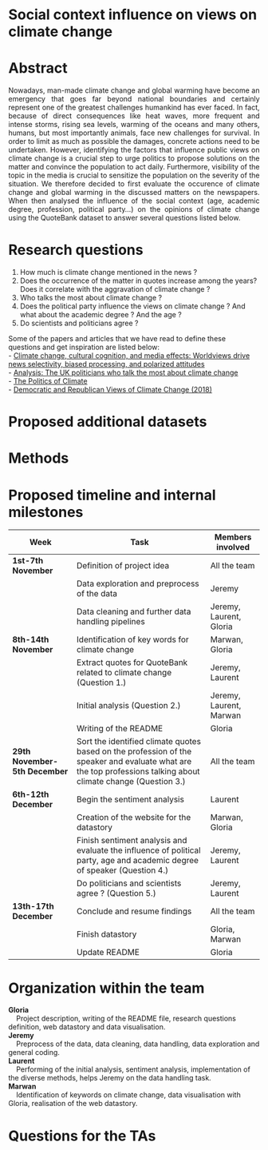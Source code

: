 # **Social context influence on views on climate change**
# Abstract
<p align= "justify"> Nowadays, man-made climate change and global warming have become an emergency that goes far beyond national boundaries and certainly represent one of the greatest challenges humankind has ever faced. In fact, because of direct consequences like heat waves, more frequent and intense storms, rising sea levels, warming of the oceans and many others, humans, but most importantly animals, face new challenges for survival. In order to limit as much as possible the damages, concrete actions need to be undertaken. However, identifying the factors that influence public views on climate change is a crucial step to urge politics to propose solutions on the matter and convince the population to act daily. Furthermore, visibility of the topic in the media is crucial to sensitize the population on the severity of the situation. We therefore decided to first evaluate the occurence of climate change and global warming in the discussed matters on the newspapers. When then analysed the influence of the social context (age, academic degree, profession, political party…) on the opinions of climate change using the QuoteBank dataset to answer several questions listed below.</p>

# Research questions
1.	How much is climate change mentioned in the news ? 
2.	Does the occurrence of the matter in quotes increase among the years? Does it correlate with the aggravation of climate change ?
3.	Who talks the most about climate change ?
4.	Does the political party influence the views on climate change ? And what about the academic degree ? And the age ?
5.	Do scientists and politicians agree ?

Some of the papers and articles that we have read to define these questions and get inspiration are listed below:<br />
    - [Climate change, cultural cognition, and media effects: Worldviews drive news selectivity, biased processing, and polarized attitudes](https://doi.org/10.1177%2F0963662518801170)<br />
    - [Analysis: The UK politicians who talk the most about climate change](https://www.carbonbrief.org/analysis-the-uk-politicians-who-talk-the-most-about-climate-change)<br />
    - [The Politics of Climate](https://www.pewresearch.org/internet/wp-content/uploads/sites/9/2016/10/PS_2016.10.04_Politics-of-Climate_FINAL.pdf)<br />
    - [Democratic and Republican Views of Climate Change (2018)](https://climatecommunication.yale.edu/visualizations-data/partisan-maps-2018/)<br />

# Proposed additional datasets

# Methods

# Proposed timeline and internal milestones
|**Week**|**Task**|**Members involved**|
|----|----|----------------|
|**1st-7th November**|Definition of project idea|All the team|
|   |Data exploration and preprocess of the data|Jeremy|
| |Data cleaning and further data handling pipelines|Jeremy, Laurent, Gloria|
|**8th-14th November**|Identification of key words for climate change|Marwan, Gloria|
| |Extract quotes for QuoteBank related to climate change (Question 1.)|Jeremy, Laurent|
| |Initial analysis (Question 2.)|Jeremy, Laurent, Marwan|
| |Writing of the README|Gloria|
|**29th November-5th December**|Sort the identified climate quotes based on the profession of the speaker and evaluate what are the top professions talking about climate change (Question 3.)|All the team|
|**6th-12th December**|Begin the sentiment analysis|Laurent|
| |Creation of the website for the datastory|Marwan, Gloria|
| |Finish sentiment analysis and evaluate the influence of political party, age and academic degree of speaker (Question 4.)|Jeremy, Laurent|
| |Do politicians and scientists agree ? (Question 5.)|Jeremy, Laurent|
|**13th-17th December**|Conclude and resume findings|All the team|
| |Finish datastory|Gloria, Marwan|
| |Update README|Gloria|


# Organization within the team
**Gloria**<br />
    Project description, writing of the README file, research questions definition, web datastory and data visualisation.<br />
**Jeremy**<br /> 
    Preprocess of the data, data cleaning, data handling, data exploration and general coding.<br />
**Laurent**<br />
    Performing of the initial analysis, sentiment analysis, implementation of the diverse methods, helps Jeremy on the data handling task.<br />
**Marwan**<br />
    Identification of keywords on climate change, data visualisation with Gloria, realisation of the web datastory.<br />


# Questions for the TAs
